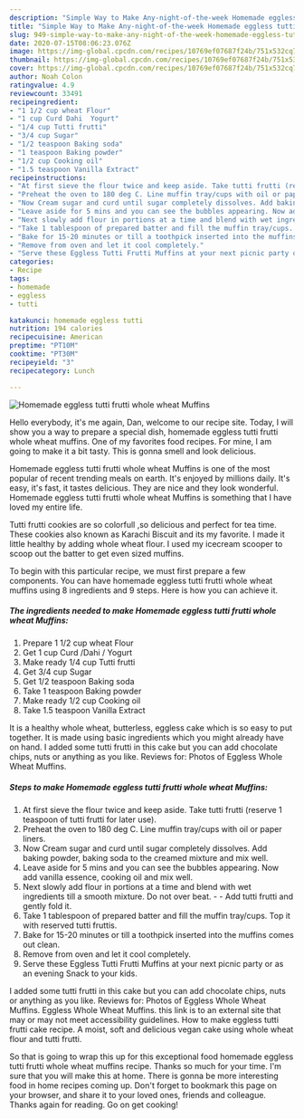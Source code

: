 ```yaml
---
description: "Simple Way to Make Any-night-of-the-week Homemade eggless tutti frutti whole wheat Muffins"
title: "Simple Way to Make Any-night-of-the-week Homemade eggless tutti frutti whole wheat Muffins"
slug: 949-simple-way-to-make-any-night-of-the-week-homemade-eggless-tutti-frutti-whole-wheat-muffins
date: 2020-07-15T08:06:23.076Z
image: https://img-global.cpcdn.com/recipes/10769ef07687f24b/751x532cq70/homemade-eggless-tutti-frutti-whole-wheat-muffins-recipe-main-photo.jpg
thumbnail: https://img-global.cpcdn.com/recipes/10769ef07687f24b/751x532cq70/homemade-eggless-tutti-frutti-whole-wheat-muffins-recipe-main-photo.jpg
cover: https://img-global.cpcdn.com/recipes/10769ef07687f24b/751x532cq70/homemade-eggless-tutti-frutti-whole-wheat-muffins-recipe-main-photo.jpg
author: Noah Colon
ratingvalue: 4.9
reviewcount: 33491
recipeingredient:
- "1 1/2 cup wheat Flour"
- "1 cup Curd Dahi  Yogurt"
- "1/4 cup Tutti frutti"
- "3/4 cup Sugar"
- "1/2 teaspoon Baking soda"
- "1 teaspoon Baking powder"
- "1/2 cup Cooking oil"
- "1.5 teaspoon Vanilla Extract"
recipeinstructions:
- "At first sieve the flour twice and keep aside. Take tutti frutti (reserve 1 teaspoon of tutti frutti for later use)."
- "Preheat the oven to 180 deg C. Line muffin tray/cups with oil or paper liners."
- "Now Cream sugar and curd until sugar completely dissolves. Add baking powder, baking soda to the creamed mixture and mix well."
- "Leave aside for 5 mins and you can see the bubbles appearing. Now add vanilla essence, cooking oil and mix well."
- "Next slowly add flour in portions at a time and blend with wet ingredients till a smooth mixture. Do not over beat.  Add tutti frutti and gently fold it."
- "Take 1 tablespoon of prepared batter and fill the muffin tray/cups. Top it with reserved tutti fruttis."
- "Bake for 15-20 minutes or till a toothpick inserted into the muffins comes out clean."
- "Remove from oven and let it cool completely."
- "Serve these Eggless Tutti Frutti Muffins at your next picnic party or as an evening Snack to your kids."
categories:
- Recipe
tags:
- homemade
- eggless
- tutti

katakunci: homemade eggless tutti 
nutrition: 194 calories
recipecuisine: American
preptime: "PT10M"
cooktime: "PT30M"
recipeyield: "3"
recipecategory: Lunch

---
```



![Homemade eggless tutti frutti whole wheat Muffins](https://img-global.cpcdn.com/recipes/10769ef07687f24b/751x532cq70/homemade-eggless-tutti-frutti-whole-wheat-muffins-recipe-main-photo.jpg)

Hello everybody, it's me again, Dan, welcome to our recipe site. Today, I will show you a way to prepare a special dish, homemade eggless tutti frutti whole wheat muffins. One of my favorites food recipes. For mine, I am going to make it a bit tasty. This is gonna smell and look delicious.

Homemade eggless tutti frutti whole wheat Muffins is one of the most popular of recent trending meals on earth. It's enjoyed by millions daily. It's easy, it's fast, it tastes delicious. They are nice and they look wonderful. Homemade eggless tutti frutti whole wheat Muffins is something that I have loved my entire life.

Tutti frutti cookies are so colorfull ,so delicious and perfect for tea time. These cookies also known as Karachi Biscuit and its my favorite. I made it little healthy by adding whole wheat flour. I used my icecream scooper to scoop out the batter to get even sized muffins.


To begin with this particular recipe, we must first prepare a few components. You can have homemade eggless tutti frutti whole wheat muffins using 8 ingredients and 9 steps. Here is how you can achieve it.

<!--inarticleads1-->

##### The ingredients needed to make Homemade eggless tutti frutti whole wheat Muffins:

1. Prepare 1 1/2 cup wheat Flour
1. Get 1 cup Curd /Dahi / Yogurt
1. Make ready 1/4 cup Tutti frutti
1. Get 3/4 cup Sugar
1. Get 1/2 teaspoon Baking soda
1. Take 1 teaspoon Baking powder
1. Make ready 1/2 cup Cooking oil
1. Take 1.5 teaspoon Vanilla Extract


It is a healthy whole wheat, butterless, eggless cake which is so easy to put together. It is made using basic ingredients which you might already have on hand. I added some tutti frutti in this cake but you can add chocolate chips, nuts or anything as you like. Reviews for: Photos of Eggless Whole Wheat Muffins. 

<!--inarticleads2-->

##### Steps to make Homemade eggless tutti frutti whole wheat Muffins:

1. At first sieve the flour twice and keep aside. Take tutti frutti (reserve 1 teaspoon of tutti frutti for later use).
1. Preheat the oven to 180 deg C. Line muffin tray/cups with oil or paper liners.
1. Now Cream sugar and curd until sugar completely dissolves. Add baking powder, baking soda to the creamed mixture and mix well.
1. Leave aside for 5 mins and you can see the bubbles appearing. Now add vanilla essence, cooking oil and mix well.
1. Next slowly add flour in portions at a time and blend with wet ingredients till a smooth mixture. Do not over beat. -  - Add tutti frutti and gently fold it.
1. Take 1 tablespoon of prepared batter and fill the muffin tray/cups. Top it with reserved tutti fruttis.
1. Bake for 15-20 minutes or till a toothpick inserted into the muffins comes out clean.
1. Remove from oven and let it cool completely.
1. Serve these Eggless Tutti Frutti Muffins at your next picnic party or as an evening Snack to your kids.


I added some tutti frutti in this cake but you can add chocolate chips, nuts or anything as you like. Reviews for: Photos of Eggless Whole Wheat Muffins. Eggless Whole Wheat Muffins. this link is to an external site that may or may not meet accessibility guidelines. How to make eggless tutti frutti cake recipe. A moist, soft and delicious vegan cake using whole wheat flour and tutti frutti. 

So that is going to wrap this up for this exceptional food homemade eggless tutti frutti whole wheat muffins recipe. Thanks so much for your time. I'm sure that you will make this at home. There is gonna be more interesting food in home recipes coming up. Don't forget to bookmark this page on your browser, and share it to your loved ones, friends and colleague. Thanks again for reading. Go on get cooking!
